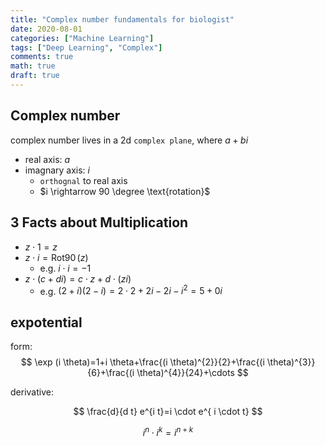 ```yaml
---
title: "Complex number fundamentals for biologist"
date: 2020-08-01
categories: ["Machine Learning"]
tags: ["Deep Learning", "Complex"]
comments: true
math: true
draft: true
---
```



## Complex number

complex number lives in a 2d `complex plane`, where $a+bi$

- real axis: $a$
- imagnary axis: $i$
  - `orthognal` to real axis 
  - $i \rightarrow 90 \degree \text{rotation}$

## 3 Facts about Multiplication

- $z \cdot 1 = z$
- $z \cdot i = \operatorname{Rot90}(z)$
  -  e.g. $i \cdot i = -1$
- $z \cdot ( c + di) = c \cdot z + d \cdot (zi)$
  - e.g. $(2+i)(2-i) = 2 \cdot 2 + 2i -2i - i^2 = 5 + 0i$

## expotential

form:
$$
\exp (i \theta)=1+i \theta+\frac{(i \theta)^{2}}{2}+\frac{(i \theta)^{3}}{6}+\frac{(i \theta)^{4}}{24}+\cdots
$$

derivative:

$$
\frac{d}{d t} e^{i t}=i \cdot e^{ i \cdot t}
$$


$$
i^n \cdot i^k = i^{n+k}
$$
